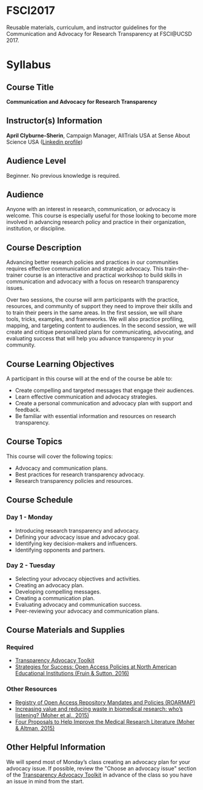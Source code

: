 # FSCI2017
Reusable materials, curriculum, and instructor guidelines for the Communication and Advocacy for Research Transparency at FSCI@UCSD 2017.

# Syllabus

## Course Title
**Communication and Advocacy for Research Transparency**

## Instructor(s) Information 
**April Clyburne-Sherin**, Campaign Manager, AllTrials USA at Sense About Science USA ([Linkedin profile](https://www.linkedin.com/uas/login?trk=bf&trkInfo=AQHMkGDmbvL6BAAAAVvKDP7I0FFN9IkMaWmeOAdYIsv09g0LaVldlM8lcR0b_SzdWZKqIUiuA3zYcFj4aoBhezq2DPWNUqB7bGpq1DA=&session_redirect=https%3A%2F%2Fwww.linkedin.com%2Fin%2Fapril-clyburne-sherin-30231383))

## Audience Level 
Beginner. No previous knowledge is required.

## Audience
Anyone with an interest in research, communication, or advocacy is welcome. This course is especially useful for those looking to become more involved in advancing research policy and practice in their organization, institution, or discipline.

## Course Description 
Advancing better research policies and practices in our communities requires effective communication and strategic advocacy. This train-the-trainer course is an interactive and practical workshop to build skills in communication and advocacy with a focus on research transparency issues. 

Over two sessions, the course will arm participants with the practice, resources, and community of support they need to improve their skills and to train their peers in the same areas. In the first session, we will share tools, tricks, examples, and frameworks. We will also practice profiling, mapping, and targeting content to audiences. In the second session, we will create and critique personalized plans for communicating, advocating, and evaluating success that will help you advance transparency in your community.

## Course Learning Objectives 

A participant in this course will at the end of the course be able to:
* Create compelling and targeted messages that engage their audiences.
* Learn effective communication and advocacy strategies.
* Create a personal communication and advocacy plan with support and feedback.
* Be familiar with essential information and resources on research transparency.

## Course Topics

This course will cover the following topics:
* Advocacy and communication plans.
* Best practices for research transparency advocacy.
* Research transparency policies and resources.

## Course Schedule

### Day 1 - Monday 

* Introducing research transparency and advocacy.
* Defining your advocacy issue and advocacy goal.
* Identifying key decision-makers and influencers.
* Identifying opponents and partners.

### Day 2 - Tuesday 

* Selecting your advocacy objectives and activities.
* Creating an advocacy plan.
* Developing compelling messages.
* Creating a communication plan.
* Evaluating advocacy and communication success.
* Peer-reviewing your advocacy and communication plans.

## Course Materials and Supplies

### Required 

* [Transparency Advocacy Toolkit](https://github.com/AllTrialsUSA/FSCI2017/blob/master/Transparency-advocacy-toolkit.md)
* [Strategies for Success: Open Access Policies at North American Educational Institutions (Fruin & Sutton, 2016)](https://github.com/AllTrialsUSA/FSCI2017/blob/master/Strategies-for-Success_Fruin-Sutton-2016.pdf)

### Other Resources

* [Registry of Open Access Repository Mandates and Policies (ROARMAP) ](https://roarmap.eprints.org/)
* [Increasing value and reducing waste in biomedical research: who’s listening? (Moher et al., 2015)](https://github.com/AllTrialsUSA/FSCI2017/blob/master/Increasing-value-and-reducing-waste-in-biomedical-research-whos-listening_Moher-2015.pdf)
* [Four Proposals to Help Improve the Medical Research Literature (Moher & Altman, 2015)](https://github.com/AllTrialsUSA/FSCI2017/blob/master/Four-Proposals-to-Help-Improve-the-Medical-Research-Literature_Moher-Altman-2015.PDF)

## Other Helpful Information

We will spend most of Monday’s class creating an advocacy plan for your advocacy issue. If possible, review the "Choose an advocacy issue" section of the [Transparency Advocacy Toolkit](https://github.com/AllTrialsUSA/FSCI2017/blob/master/Transparency-advocacy-toolkit.md#choose-an-advocacy-issue) in advance of the class so you have an issue in mind from the start.

